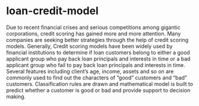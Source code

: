 # loan-credit-model
Due to recent financial crises and serious competitions among gigantic corporations, credit scoring has gained more and more attention. Many companies are seeking better strategies through the help of credit scoring models. Generally, Credit scoring models have been widely used by financial institutions to determine if loan customers belong to either a good applicant group who pay back loan principals and interests in time or a bad applicant group who fail to pay back loan principals and interests in time. Several features including client’s age, income, assets and so on are commonly used to find out the characters of “good” customers and “bad” customers. Classification rules are drawn and mathematical model is built to predict whether a customer is good or bad and provide support to decision making.
